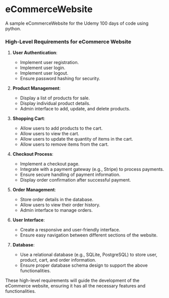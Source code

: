 # eCommerceWebsite
A sample eCommerceWebsite for the Udemy 100 days of code using python.

### High-Level Requirements for eCommerce Website

1. **User Authentication**:
    - Implement user registration.
    - Implement user login.
    - Implement user logout.
    - Ensure password hashing for security.

2. **Product Management**:
    - Display a list of products for sale.
    - Display individual product details.
    - Admin interface to add, update, and delete products.

3. **Shopping Cart**:
    - Allow users to add products to the cart.
    - Allow users to view the cart.
    - Allow users to update the quantity of items in the cart.
    - Allow users to remove items from the cart.

4. **Checkout Process**:
    - Implement a checkout page.
    - Integrate with a payment gateway (e.g., Stripe) to process payments.
    - Ensure secure handling of payment information.
    - Display order confirmation after successful payment.

5. **Order Management**:
    - Store order details in the database.
    - Allow users to view their order history.
    - Admin interface to manage orders.

6. **User Interface**:
    - Create a responsive and user-friendly interface.
    - Ensure easy navigation between different sections of the website.

7. **Database**:
    - Use a relational database (e.g., SQLite, PostgreSQL) to store user, product, cart, and order information.
    - Ensure proper database schema design to support the above functionalities.

These high-level requirements will guide the development of the eCommerce website, ensuring it has all the necessary features and functionalities.
